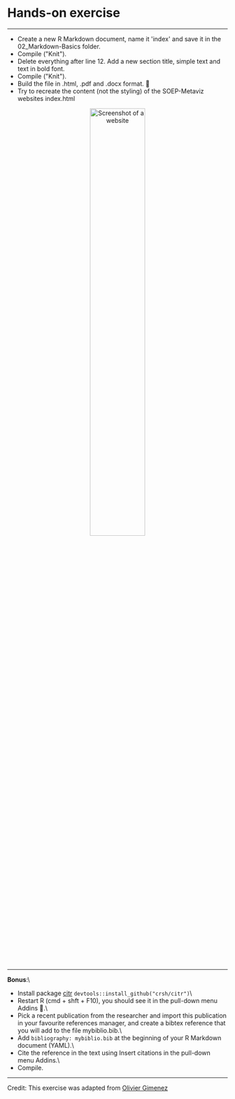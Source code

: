 # Hands-on exercise

------------------------------------------------------------------------

-   Create a new R Markdown document, name it 'index' and save it in the 02_Markdown-Basics folder.
-   Compile ("Knit").
-   Delete everything after line 12. Add a new section title, simple text and text in bold font.
-   Compile ("Knit").
-   Build the file in .html, .pdf and .docx format. 🎉
-   Try to recreate the content (not the styling) of the SOEP-Metaviz websites index.html

<center><img src="../assets/img/Index-SOEP-Metaviz_Screenshot.png" alt="Screenshot of a website" width="50%"/></center>

------------------------------------------------------------------------

**Bonus**:\
- Install package [citr](https://github.com/crsh/citr) `devtools::install_github("crsh/citr")`\
- Restart R (cmd + shft + F10), you should see it in the pull-down menu Addins 💪.\
- Pick a recent publication from the researcher and import this publication in your favourite references manager, and create a bibtex reference that you will add to the file mybiblio.bib.\
- Add `bibliography: mybiblio.bib` at the beginning of your R Markdown document (YAML).\
- Cite the reference in the text using Insert citations in the pull-down menu Addins.\
- Compile.

------------------------------------------------------------------------

Credit: This exercise was adapted from [Olivier Gimenez](https://github.com/oliviergimenez/intro_rmarkdown_practical)
